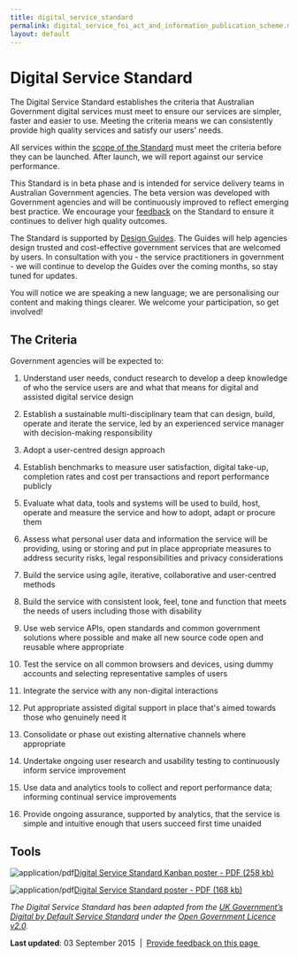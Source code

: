 ```yaml
---
title: digital_service_standard
permalink: digital_service_foi_act_and_information_publication_scheme.md
layout: default
---
```

Digital Service Standard
========================

The Digital Service Standard establishes the criteria that Australian Government digital services must meet to ensure our services are simpler, faster and easier to use. Meeting the criteria means we can consistently provide high quality services and satisfy our users' needs.

All services within the [scope of the Standard](../node/foi_act_and_information_publication_scheme.md) must meet the criteria before they can be launched. After launch, we will report against our service performance.

This Standard is in beta phase and is intended for service delivery teams in Australian Government agencies. The beta version was developed with Government agencies and will be continuously improved to reflect emerging best practice. We encourage your [feedback](../feedback-design-guidance%3Furl_from=standardpage.html) on the Standard to ensure it continues to deliver high quality outcomes.

The Standard is supported by [Design Guides](../foi_act_and_information_publication_scheme.md). The Guides will help agencies design trusted and cost-effective government services that are welcomed by users. In consultation with you - the service practitioners in government - we will continue to develop the Guides over the coming months, so stay tuned for updates.

You will notice we are speaking a new language; we are personalising our content and making things clearer. We welcome your participation, so get involved!  

The Criteria
------------

Government agencies will be expected to:

1.  Understand user needs, conduct research to develop a deep knowledge of who the service users are and what that means for digital and assisted digital service design​

2.  Establish a sustainable multi-disciplinary team that can design, build, operate and iterate the service, led by an experienced service manager​ with decision-making responsibility

3.  Adopt a user-centred design approach​

4.  Establish benchmarks to measure user satisfaction, digital take-up, completion rates and cost per transactions and report performance publicly​

5.  Evaluate what data, tools and systems will be used to build, host, operate and measure the service and how to adopt, adapt or procure them

6.  Assess what personal user data and information the service will be providing, using or storing and put in place appropriate measures to address security risks, legal responsibilities and privacy considerations​

7.  Build the service using agile, iterative, collaborative and user-centred methods

8.  Build the service with consistent look, feel, tone and function that meets the needs of users​ including those with disability

9.  Use web service APIs, open standards and common government solutions where possible and make all new source code open and reusable where appropriate

10. Test the service on all common browsers and devices, using dummy accounts and selecting representative samples of users

11. Integrate the service with any non-digital interactions​

12. Put appropriate assisted digital support in place that's aimed towards those who genuinely need it

13. Consolidate or phase out existing alternative channels where appropriate​

14. Undertake ongoing user research and usability testing to continuously inform service improvement​

15. Use data and analytics tools to collect and report performance data; informing continual service improvements​

16. Provide ongoing assurance, supported by analytics, that the service is simple and intuitive enough that users succeed first time unaided​

Tools
-----

![](https://www.dto.gov.au/modules/file/icons/application-pdf.png "application/pdf")[Digital Service Standard Kanban poster - PDF (258 kb)](../sites/g/files/net466/f/digital-service-standard-kanban%20poster_0.pdf)

![](https://www.dto.gov.au/modules/file/icons/application-pdf.png "application/pdf")[Digital Service Standard poster - PDF (168 kb)](../sites/g/files/net466/f/digital-service-standard-poster.pdf)

*The Digital Service Standard has been adapted from the [UK Government’s Digital by Default Service Standard](https://www.gov.uk/service-manual/digital-by-default-26-points) under the [Open Government Licence v2.0](http://www.nationalarchives.gov.uk/doc/open-government-licence/version/2/).*

**Last updated**: 03 September 2015  |  [Provide feedback on this page ](../feedback%3Furl_from=DigitalServiceStandardCriteria.html)

